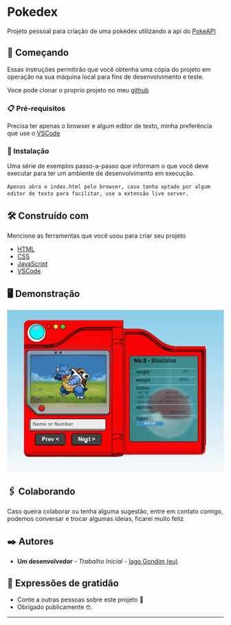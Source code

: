 # Pokedex

Projeto pessoal para criação de uma pokedex utilizando a api do [PokeAPI](https://pokeapi.co/)

## 🚀 Começando

Essas instruções permitirão que você obtenha uma cópia do projeto em operação na sua máquina local para fins de desenvolvimento e teste.

Voce pode clonar o proprio projeto no meu [github](https://github.com/IagoGondim/pokedex)

### 📋 Pré-requisitos

Precisa ter apenas o browser e algum editor de texto, minha preferência que use o [VSCode](https://code.visualstudio.com/)


### 🔧 Instalação

Uma série de exemplos passo-a-passo que informam o que você deve executar para ter um ambiente de desenvolvimento em execução.

```
Apenas abra o index.html pelo browser, caso tenha optado por algum editor de texto para facilitar, use a extensão live server.
```

## 🛠️ Construído com

Mencione as ferramentas que você usou para criar seu projeto

* [HTML](https://developer.mozilla.org/pt-BR/docs/Web/HTML)
* [CSS](https://maven.apache.org/)
* [JavaScript](https://rometools.github.io/rome/)
* [VSCode](https://code.visualstudio.com/)

## 🖥️ Demonstração

<div align="center" >

![](/img/animated-pokedex.gif)

</div>

## 🖇️ Colaborando

Caso queira colaborar ou tenha alguma sugestão, entre em contato comigo, podemos conversar e trocar algumas ideias, ficarei muito feliz

## ✒️ Autores

* **Um desenvolvedor** - *Trabalho Inicial* - [Iago Gondim (eu)](https://github.com/IagoGondim)

## 🎁 Expressões de gratidão

* Conte a outras pessoas sobre este projeto 📢
* Obrigado publicamente 🤓.

---